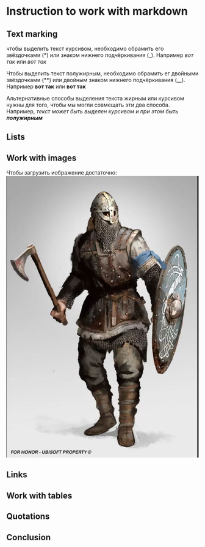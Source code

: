 # Instruction to work with markdown

## Text marking

чтобы выделить текст курсивом, необходимо обрамить его звёздочками (*) или знаком нижнего подчёркивания (_). Например *вот так* или _вот так_

Чтобы выделить текст полужирным, необходимо обрамить ег двойными звёздочками (**) или двойным знаком нижнего подчёркивания (__). Например **вот так** или __вот так__ 

Альтернативные способы выделения текста жирным или курсивом нужны для того, чтобы мы могли совмещать эти два способа. Например, _текст может быть выделен курсивом и при этом быть **полужирным**_

## Lists

## Work with images

Чтобы загрузить иображение достаточно: ![Привет, воин!](Vikings.JPG)

## Links

## Work with tables

## Quotations

## Conclusion